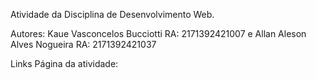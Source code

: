 Atividade da Disciplina de Desenvolvimento Web.

Autores: Kaue Vasconcelos Bucciotti RA: 2171392421007 e Allan Aleson Alves Nogueira RA: 2171392421037

Links Página da atividade: 
